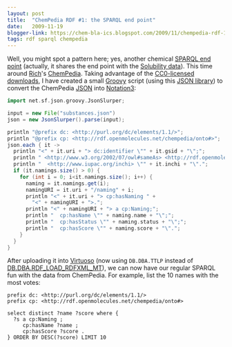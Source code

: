 ```yaml
---
layout: post
title:  "ChemPedia RDF #1: the SPARQL end point"
date:   2009-11-19
blogger-link: https://chem-bla-ics.blogspot.com/2009/11/chempedia-rdf-1-sparql-end-point.html
tags: rdf sparql chempedia
---
```


Well, you might spot a pattern here; yes, another chemical [SPARQL end point](http://pele.farmbio.uu.se/cc0/sparql)
(actually, it shares the end point with the [Solubility data](http://chem-bla-ics.blogspot.com/2009/11/open-notebook-science-solubility-sparql.html)).
This time around [Rich](http://depth-first.com/)'s [ChemPedia](http://chempedia.com/substances). Taking advantage of the
[CC0-licensed downloads](http://depth-first.com/articles/2009/11/10/chempedia-data-downloads-free-as-in-free),
I have created a small [Groovy](http://groovy.codehaus.org/) script (using this [JSON library](http://json-lib.sourceforge.net/))
to convert the ChemPedia [JSON](http://en.wikipedia.org/wiki/Json) into
[Notation3](http://en.wikipedia.org/wiki/Notation3):

```groovy
import net.sf.json.groovy.JsonSlurper;

input = new File("substances.json")
json = new JsonSlurper().parse(input);

println "@prefix dc: <http://purl.org/dc/elements/1.1/>";
println "@prefix cp: <http://rdf.openmolecules.net/chempedia/onto#>";
json.each { it ->
  println "<" + it.uri + "> dc:identifier \"" + it.gsid + "\";";
  println " <http://www.w3.org/2002/07/owl#sameAs> <http://rdf.openmolecules.net/?" + it.inchi + ">;";
  println "  <http://www.iupac.org/inchi> \"" + it.inchi + "\".";
  if (it.namings.size() > 0) {
    for (int i = 0; i<it.namings.size(); i++) {
      naming = it.namings.get(i);
      namingURI = it.uri + "/naming" + i;
      println "<" + it.uri + "> cp:hasNaming " +
        "<" + namingURI + ">.";
      println "<" + namingURI + "> a cp:Naming;";
      println "  cp:hasName \"" + naming.name + "\";";
      println "  cp:hasStatus \"" + naming.status + "\";";
      println "  cp:hasScore \"" + naming.score + "\".";
    }
  }
}
```

After uploading it into [Virtuoso](http://virtuoso.openlinksw.com/dataspace/dav/wiki/Main/VOSIndex) (now using `DB.DBA.TTLP` instead of
[DB.DBA.RDF_LOAD_RDFXML_MT](http://chem-bla-ics.blogspot.com/2009/09/nmrshiftdb-enters-rdfopenmoleculesnet-2.html)), we can now have our
regular SPARQL fun with the data from ChemPedia. For example, list the 10 names with the most votes:

```sparql
prefix dc: <http://purl.org/dc/elements/1.1/>
prefix cp: <http://rdf.openmolecules.net/chempedia/onto#>

select distinct ?name ?score where {
  ?s a cp:Naming ;
     cp:hasName ?name ;
     cp:hasScore ?score .
} ORDER BY DESC(?score) LIMIT 10
```
